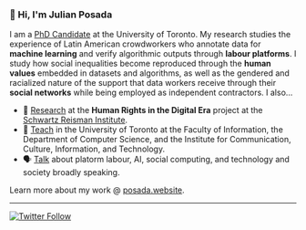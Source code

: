 ### 👋 Hi, I'm Julian Posada

I am a [PhD Candidate](https://ischool.utoronto.ca/profile/julian-posada/) at the University of Toronto. My research studies the experience of Latin American crowdworkers who annotate data for **machine learning** and verify algorithmic outputs through **labour platforms**. I study how social inequalities become reproduced through the **human values** embedded in datasets and algorithms, as well as the gendered and racialized nature of the support that data workers receive through their **social networks** while being employed as independent contractors. I also...

- 📝 [Research](https://posada.website/publications/) at the **Human Rights in the Digital Era** project at the [Schwartz Reisman Institute](https://srinstitute.utoronto.ca/research).
- 🧠 [Teach](https://posada.website/teaching/) in the University of Toronto at the Faculty of Information, the Department of Computer Science, and the Institute for Communication, Culture, Information, and Technology.
- 🗣 [Talk](https://posada.website/talks/) about platorm labour, AI, social computing, and technology and society broadly speaking.

Learn more about my work @ [posada.website](https://posada.website).

---
[![Twitter Follow](https://img.shields.io/twitter/follow/JulianPosada0?label=Follow&style=social)](https://twitter.com/JulianPosada0)
